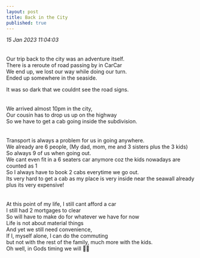 ```yaml
---
layout: post
title: Back in the City
published: true
---
```

_15 Jan 2023 11:04:03_
<br>
<br>
<br>
Our trip back to the city was an adventure itself.
<br>
There is a reroute of road passing by in CarCar
<br>
We end up, we lost our way while doing our turn.
<br>
Ended up somewhere in the seaside.
<br>
<!--more-->
It was so dark that we couldnt see the road signs.
<br>
<br>
<br>
We arrived almost 10pm in the city,
<br>
Our cousin has to drop us up on the highway
<br>
So we have to get a cab going inside the subdivision.
<br>
<br>
<br>
Transport is always a problem for us in going anywhere.
<br>
We already are 6 people, (My dad, mom, me and 3 sisters plus the 3 kids) 
<br>
So always 9 of us when going out.
<br>
We cant even fit in a 6 seaters car anymore coz the kids nowadays are counted as 1
<br>
So I always have to book 2 cabs everytime we go out. 
<br>
Its very hard to get a cab as my place is very inside near the seawall already plus its very expensive! 
<br>
<br>
<br>
At this point of my life, I still cant afford a car
<br>
I still had 2 mortgages to clear
<br>
So will have to make do for whatever we have for now
<br>
Life is not about material things 
<br>
And yet we still need convenience,
<br>
If I, myself alone, I can do the commuting
<br>
but not with the rest of the family, much more with the kids.
<br>
Oh well, in Gods timing we will 🙏🏼
